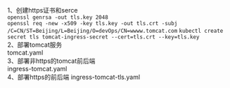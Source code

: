 1、创建https证书和serce  
``` openssl genrsa -out tls.key 2048 ```  
``` openssl req -new -x509 -key tls.key -out tls.crt -subj /C=CN/ST=Beijing/L=Beijing/O=devOps/CN=wwww.tomcat.com ```
``` kubectl create secret tls tomcat-ingress-secret --cert=tls.crt --key=tls.key ```  
2、部署tomcat服务  
tomcat.yaml  
3、部署非https的tomcat前后端  
ingress-tomcat.yaml  
4、部署https的前后端
ingress-tomcat-tls.yaml
